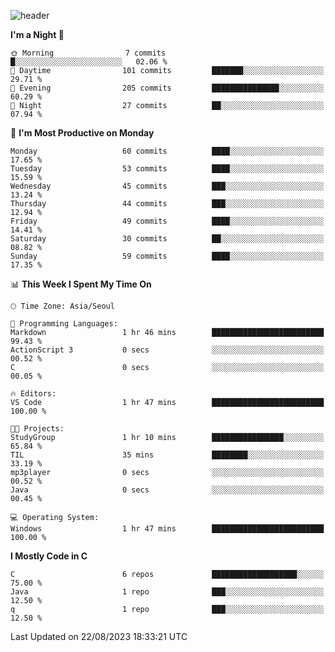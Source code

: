 
![header](https://capsule-render.vercel.app/api?type=slice&color=323C73&height=100&section=header&text=Hi!%20I'm%20Min-hee&fontSize=90&animation=twinkling&fontColor=D5C2EE)


<!--START_SECTION:waka-->
**I'm a Night 🦉** 

```text
🌞 Morning                7 commits           █░░░░░░░░░░░░░░░░░░░░░░░░   02.06 % 
🌆 Daytime                101 commits         ███████░░░░░░░░░░░░░░░░░░   29.71 % 
🌃 Evening                205 commits         ███████████████░░░░░░░░░░   60.29 % 
🌙 Night                  27 commits          ██░░░░░░░░░░░░░░░░░░░░░░░   07.94 % 
```
📅 **I'm Most Productive on Monday** 

```text
Monday                   60 commits          ████░░░░░░░░░░░░░░░░░░░░░   17.65 % 
Tuesday                  53 commits          ████░░░░░░░░░░░░░░░░░░░░░   15.59 % 
Wednesday                45 commits          ███░░░░░░░░░░░░░░░░░░░░░░   13.24 % 
Thursday                 44 commits          ███░░░░░░░░░░░░░░░░░░░░░░   12.94 % 
Friday                   49 commits          ████░░░░░░░░░░░░░░░░░░░░░   14.41 % 
Saturday                 30 commits          ██░░░░░░░░░░░░░░░░░░░░░░░   08.82 % 
Sunday                   59 commits          ████░░░░░░░░░░░░░░░░░░░░░   17.35 % 
```


📊 **This Week I Spent My Time On** 

```text
🕑︎ Time Zone: Asia/Seoul

💬 Programming Languages: 
Markdown                 1 hr 46 mins        █████████████████████████   99.43 % 
ActionScript 3           0 secs              ░░░░░░░░░░░░░░░░░░░░░░░░░   00.52 % 
C                        0 secs              ░░░░░░░░░░░░░░░░░░░░░░░░░   00.05 % 

🔥 Editors: 
VS Code                  1 hr 47 mins        █████████████████████████   100.00 % 

🐱‍💻 Projects: 
StudyGroup               1 hr 10 mins        ████████████████░░░░░░░░░   65.84 % 
TIL                      35 mins             ████████░░░░░░░░░░░░░░░░░   33.19 % 
mp3player                0 secs              ░░░░░░░░░░░░░░░░░░░░░░░░░   00.52 % 
Java                     0 secs              ░░░░░░░░░░░░░░░░░░░░░░░░░   00.45 % 

💻 Operating System: 
Windows                  1 hr 47 mins        █████████████████████████   100.00 % 
```

**I Mostly Code in C** 

```text
C                        6 repos             ███████████████████░░░░░░   75.00 % 
Java                     1 repo              ███░░░░░░░░░░░░░░░░░░░░░░   12.50 % 
q                        1 repo              ███░░░░░░░░░░░░░░░░░░░░░░   12.50 % 
```




 Last Updated on 22/08/2023 18:33:21 UTC
<!--END_SECTION:waka-->










<!-- 깃허브 프로필 스탯 오류 https://80000coding.oopy.io/c4235590-9033-49b3-943c-f8b6c1bfbc36 --!>

 <!--
**Minhee713/Minhee713** is a ✨ _special_ ✨ repository because its `README.md` (this file) appears on your GitHub profile.

Here are some ideas to get you started:

- 🔭 I’m currently working on ...
- 🌱 I’m currently learning ...
- 👯 I’m looking to collaborate on ...
- 🤔 I’m looking for help with ...
- 💬 Ask me about ...
- 📫 How to reach me: ...
- 😄 Pronouns: ...
- ⚡ Fun fact: ...
-->
